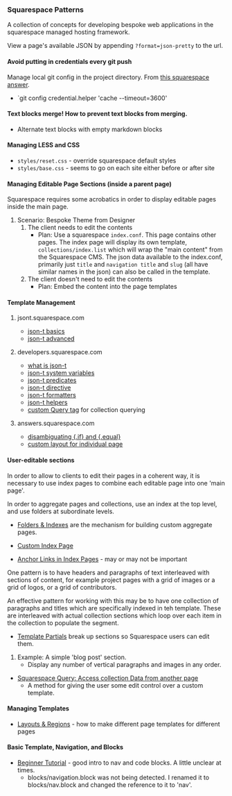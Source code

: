 ### Squarespace Patterns

A collection of concepts for developing bespoke web applications in the squarespace managed hosting framework.


View a page's available JSON by appending `?format=json-pretty` to the url.


#### Avoid putting in credentials every git push

Manage local git config in the project directory. From [this squarespace answer](https://answers.squarespace.com/questions/4565/how-can-i-avoid-credentials-typing-on-every-git-push-pull.html).

- `git config credential.helper 'cache --timeout=3600'


#### Text blocks merge! How to prevent text blocks from merging.

- Alternate text blocks with empty markdown blocks


#### Managing LESS and CSS

- `styles/reset.css` - override squarespace default styles
- `styles/base.css` - seems to go on each site either before or after site


#### Managing Editable Page Sections (inside a parent page)

Squarespace requires some acrobatics in order to display editable pages inside the main page.

1. Scenario: Bespoke Theme from Designer
    1. The client needs to edit the contents
        - Plan: Use a squarespace `index.conf`. This page contains other pages. The index page will display its own template, `collections/index.list` which will wrap the "main content" from the Squarespace CMS. The json data available to the index.conf, primarily just `title` and `navigation title` and `slug` (all have similar names in the json) can also be called in the template.
    2. The client doesn't need to edit the contents
        - Plan: Embed the content into the page templates


#### Template Management

1. jsont.squarespace.com
    - [json-t basics](http://jsont.squarespace.com/)
    - [json-t advanced](http://jsont.squarespace.com/advanced-jsont/#If-Statements-extensionii)

2. developers.squarespace.com
    - [what is json-t](http://developers.squarespace.com/what-is-json-t/)
    - [json-t system variables](http://developers.squarespace.com/jsont-system-variables/)
    - [json-t predicates](http://developers.squarespace.com/jsont-predicates/)
    - [json-t directive](http://developers.squarespace.com/jsont-directives/)
    - [json-t formatters](http://developers.squarespace.com/jsont-directives/)
    - [json-t helpers](http://developers.squarespace.com/jsont-helpers/)
    - [custom Query tag](http://developers.squarespace.com/squarespace-query/) for collection querying

3. answers.squarespace.com
    - [disambiguating {.if} and {.equal}](https://answers.squarespace.com/questions/100096/access-parent-scope-from-repeated-section.html)
    - [custom layout for individual page](https://answers.squarespace.com/questions/10839/how-do-you-add-custom-layouts-to-individual-pages.html)


#### User-editable sections

In order to allow to clients to edit their pages in a coherent way, it is necessary to use index pages to combine each editable page into one 'main page'.

In order to aggregate pages and collections, use an index at the top level, and use folders at subordinate levels.

- [Folders & Indexes](http://developers.squarespace.com/folders-indexes) are the mechanism for building custom aggregate pages.
- [Custom Index Page](https://support.squarespace.com/hc/en-us/articles/206543817-Using-the-Index-Page)
    

- [Anchor Links in Index Pages](https://support.squarespace.com/hc/en-us/articles/207842357) - may or may not be important

One pattern is to have headers and paragraphs of text interleaved with sections of content, for example project pages with a grid of images or a grid of logos, or a grid of contributors.

An effective pattern for working with this may be to have one collection of paragraphs and titles which are specifically indexed in teh template. These are interleaved with actual collection sections which loop over each item in the collection to populate the segment.

- [Template Partials](http://developers.squarespace.com/template-partials/) break up sections so Squarespace users can edit them.

1. Example: A simple 'blog post' section.
    - Display any number of vertical paragraphs and images in any order.
- [Squarespace Query: Access collection Data from another page](http://developers.squarespace.com/squarespace-query/)
    - A method for giving the user some edit control over a custom template.



#### Managing Templates

- [Layouts & Regions](http://developers.squarespace.com/layouts-regions/) - how to make different page templates for different pages



#### Basic Template, Navigation, and Blocks

- [Beginner Tutorial](http://developers.squarespace.com/beginner-tutorial/) - good intro to nav and code blocks. A little unclear at times.
    - blocks/navigation.block was not being detected. I renamed it to blocks/nav.block and changed the reference to it to 'nav'.
